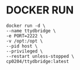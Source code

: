 # DOCKER RUN #
    docker run -d \
    --name ttydbridge \
    -e PORT=2222 \
    -v /opt:/opt \
    --pid host \
    --privileged \
    --restart unless-stopped \
    cp0204/ttydbridge:latest
